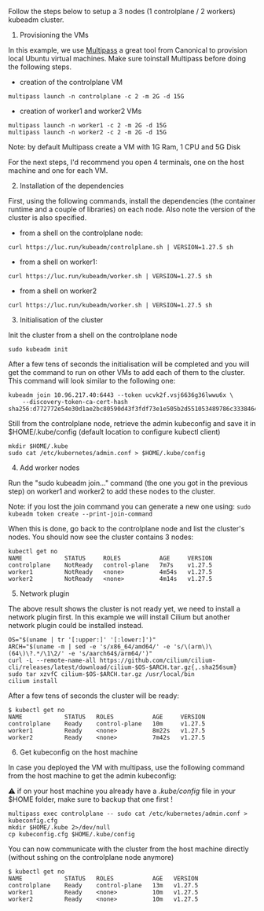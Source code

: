 Follow the steps below to setup a 3 nodes (1 controlplane / 2 workers) kubeadm cluster.

1. Provisioning the VMs

In this example, we use [Multipass](https://multipass.run) a great tool from Canonical to provision local Ubuntu virtual machines. Make sure toinstall Multipass before doing the following steps.

- creation of the controlplane VM

```
multipass launch -n controlplane -c 2 -m 2G -d 15G
```

- creation of worker1 and worker2 VMs

```
multipass launch -n worker1 -c 2 -m 2G -d 15G
multipass launch -n worker2 -c 2 -m 2G -d 15G
```

Note: by default Multipass create a VM with 1G Ram, 1 CPU and 5G Disk 

For the next steps, I'd recommend you open 4 terminals, one on the host machine and one for each VM.

2. Installation of the dependencies

First, using the following commands, install the dependencies (the container runtime and a couple of libraries) on each node. Also note the version of the cluster is also specified.

- from a shell on the controlplane node:

```
curl https://luc.run/kubeadm/controlplane.sh | VERSION=1.27.5 sh
```

- from a shell on worker1:

```
curl https://luc.run/kubeadm/worker.sh | VERSION=1.27.5 sh
```

- from a shell on worker2

```
curl https://luc.run/kubeadm/worker.sh | VERSION=1.27.5 sh
```

3. Initialisation of the cluster

Init the cluster from a shell on the controlplane node

```
sudo kubeadm init
```

After a few tens of seconds the initialisation will be completed and you will get the command to run on other VMs to add each of them to the cluster. This command will look similar to the following one:

```
kubeadm join 10.96.217.40:6443 --token ucvk2f.vsj6636g36lwwu6x \
	--discovery-token-ca-cert-hash sha256:d772772e54e30d1ae2bc80590d43f3fdf73e1e505b2d551053489786c3338464
```

Still from the controlplane node, retrieve the admin kubeconfig and save it in $HOME/.kube/config (default location to configure kubectl client)

```
mkdir $HOME/.kube
sudo cat /etc/kubernetes/admin.conf > $HOME/.kube/config
```

4. Add worker nodes

Run the "sudo kubeadm join..." command (the one you got in the previous step) on worker1 and worker2 to add these nodes to the cluster.

Note: if you lost the join command you can generate a new one using: ```sudo kubeadm token create --print-join-command```

When this is done, go back to the controlplane node and list the cluster's nodes. You should now see the cluster contains 3 nodes:

```
kubectl get no
NAME            STATUS     ROLES           AGE     VERSION
controlplane    NotReady   control-plane   7m7s    v1.27.5
worker1         NotReady   <none>          4m54s   v1.27.5
worker2         NotReady   <none>          4m14s   v1.27.5
```

5. Network plugin

The above result shows the cluster is not ready yet, we need to install a network plugin first. In this example we will install Cilium but another network plugin could be installed instead.

```
OS="$(uname | tr '[:upper:]' '[:lower:]')"
ARCH="$(uname -m | sed -e 's/x86_64/amd64/' -e 's/\(arm\)\(64\)\?.*/\1\2/' -e 's/aarch64$/arm64/')"
curl -L --remote-name-all https://github.com/cilium/cilium-cli/releases/latest/download/cilium-$OS-$ARCH.tar.gz{,.sha256sum}
sudo tar xzvfC cilium-$OS-$ARCH.tar.gz /usr/local/bin
cilium install
```

After a few tens of seconds the cluster will be ready:

```
$ kubectl get no
NAME            STATUS   ROLES           AGE     VERSION
controlplane    Ready    control-plane   10m     v1.27.5
worker1         Ready    <none>          8m22s   v1.27.5
worker2         Ready    <none>          7m42s   v1.27.5
```

6. Get kubeconfig on the host machine

In case you deployed the VM with multipass, use the following command from the host machine to get the admin kubeconfig:

:warning: if on your host machine you already have a *.kube/config* file in your $HOME folder, make sure to backup that one first !

```
multipass exec controlplane -- sudo cat /etc/kubernetes/admin.conf > kubeconfig.cfg
mkdir $HOME/.kube 2>/dev/null
cp kubeconfig.cfg $HOME/.kube/config
```

You can now communicate with the cluster from the host machine directly (without sshing on the controlplane node anymore)

```
$ kubectl get no
NAME            STATUS   ROLES           AGE   VERSION
controlplane    Ready    control-plane   13m   v1.27.5
worker1         Ready    <none>          10m   v1.27.5
worker2         Ready    <none>          10m   v1.27.5
```
